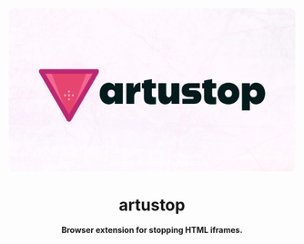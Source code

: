 <p align="center">
    <img src="images/banner-cut.png" style="border-radius: 10px;">
</p>

<h1 align="center">artustop</h1>

<p align="center">
    <strong>Browser extension for stopping HTML iframes.</strong>
</p>